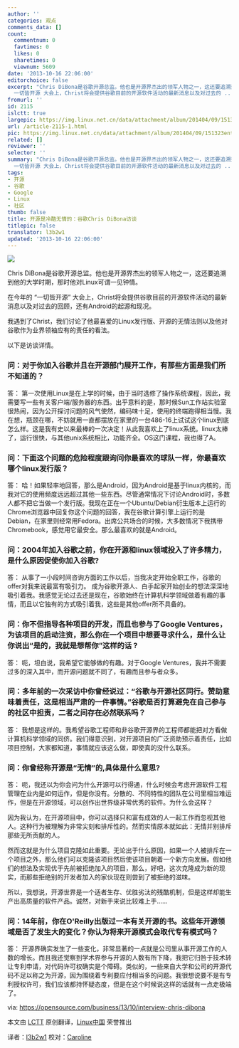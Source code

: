 ```yaml
---
author: ''
categories: 观点
comments_data: []
count:
  commentnum: 0
  favtimes: 0
  likes: 0
  sharetimes: 0
  viewnum: 5609
date: '2013-10-16 22:06:00'
editorchoice: false
excerpt: "Chris DiBona是谷歌开源总监。他也是开源界杰出的领军人物之一，这还要追溯到他的大学时期，那时他对Linux可谓一见钟情。\r\n在今年的
  一切皆开源 大会上，Christ将会提供谷歌目前的开源软件活动的最新消息以及对过去的 ..."
fromurl: ''
id: 2115
islctt: true
largepic: https://img.linux.net.cn/data/attachment/album/201404/09/151323entskscsvvkvnawq.png
url: /article-2115-1.html
pic: https://img.linux.net.cn/data/attachment/album/201404/09/151323entskscsvvkvnawq.png.thumb.jpg
related: []
reviewer: ''
selector: ''
summary: "Chris DiBona是谷歌开源总监。他也是开源界杰出的领军人物之一，这还要追溯到他的大学时期，那时他对Linux可谓一见钟情。\r\n在今年的
  一切皆开源 大会上，Christ将会提供谷歌目前的开源软件活动的最新消息以及对过去的 ..."
tags:
- 开源
- 谷歌
- Google
- Linux
- 社区
thumb: false
title: 开源是冷酷无情的：谷歌Chris DiBona访谈
titlepic: false
translator: l3b2w1
updated: '2013-10-16 22:06:00'
---
```


 ![](https://img.linux.net.cn/data/attachment/album/201404/09/151323entskscsvvkvnawq.png)


Chris DiBona是谷歌开源总监。他也是开源界杰出的领军人物之一，这还要追溯到他的大学时期，那时他对Linux可谓一见钟情。


在今年的 “一切皆开源” 大会上，Christ将会提供谷歌目前的开源软件活动的最新消息以及对过去的回顾，还有Android的起源和现况。


我遇到了Christ，我们讨论了他最喜爱的Linux发行版、开源的无情法则以及他对谷歌作为业界领袖应有的责任的看法。


以下是访谈详情。


### **问：对于你加入谷歌并且在开源部门展开工作，有那些方面是我们所不知道的？**


答： 第一次使用Linux是在上学的时候，由于当时选修了操作系统课程，因此，我需要写一些有关客户端/服务器的东西。出乎意料的是，那时候Sun工作站实验室很热闹，因为公开探讨问题的风气使然，编码味十足，使用的终端跑得相当慢。我在想，瓶颈在哪，不妨就用一直都摆放在家里的一台486-16上试试这个linux到底怎么样。这是我有史以来最棒的一次决定！从此我喜欢上了linux系统。linux太棒了，运行很快，与其他unix系统相比，功能齐全。OS这门课程，我也得了A。


### **问：下面这个问题的危险程度跟询问你最喜欢的球队一样，你最喜欢哪个linux发行版？**


答： 哈！如果轻率地回答，那么是Android，因为Android是基于linux内核的，而我对它的使用频度远远超过其他一些东西。尽管通常情况下讨论Android时，多数人都不把它当做一个发行版。我现在正在一个Ubuntu/Debian衍生版本上运行的Chrome浏览器中回复你这个问题的回答，我在谷歌计算引擎上运行的是Debian，在家里则经常用Fedora。出席公共场合的时候，大多数情况下我携带Chromebook，感觉用它最安全。那么最喜欢的就是Android。


### **问：2004年加入谷歌之前，你在开源和linux领域投入了许多精力，是什么原因促使你加入谷歌?**


答： 从事了一小段时间咨询方面的工作以后，当我决定开始全职工作，谷歌的offer对我来说最富有吸引力。 成为谷歌开源人、白手起家开始创业的想法深深地吸引着我。我感觉无论过去还是现在，谷歌始终在计算机科学领域做着有趣的事情，而且以它独有的方式吸引着我，这些是其他offer所不具备的。


### **问：你不但指导各种项目的开发，而且也参与了Google Ventures，为该项目的启动注资，那么你在一个项目中想要寻求什么，是什么让你说出“是的，我就是想帮你”这样的话 ?**


答： 呃，坦白说，我希望它能够做的有趣。对于Google Ventures，我并不需要过多的深入其中，而开源问题就不同了，有趣而且参与者众多。


### **问：多年前的一次采访中你曾经说过：“谷歌与开源社区同行。赞助意味着责任，这是相当严肃的一件事情。”谷歌是否打算避免在自己参与的社区中担责，二者之间存在必然联系吗？**


答： 我想是这样的。我希望谷歌工程师和非谷歌开源界的工程师都能把对方看做计算机科学领域的同侪。我们得意识到，对开源项目的广泛资助预示着责任，比如项目控制，大家都知道，事情就应该这么做，即使真的没什么联系。


### **问：你曾经称开源是“无情”的,具体是什么意思?**


答： 呃，我还以为你会问为什么开源可以行得通，什么时候会考虑开源软件工程管理在业内是如何运作，但是你没有。分散的、不同特性的团队在公司里相当难运作，但是在开源领域，可以创作出世界级非常优秀的软件。为什么会这样？


因为我认为，在开源项目中，你可以选择只和富有成效的人一起工作而忽视其他人。这种行为被理解为非常尖刻和排斥性的。然而实情原本就如此：无情并别排斥那些无所贡献的人。


然而这就是为什么项目克隆如此重要。无论出于什么原因，如果一个人被排斥在一个项目之外，那么他们可以克隆该项目然后使该项目朝着一个新方向发展。假如他们的想法及实现优于先前被拒绝加入的项目，那么，好吧，这次克隆成为新的现实，而那些拒绝别的开发者加入的家伙现在则尝到了被拒绝的滋味。


所以，我想说，开源世界是一个适者生存、优胜劣汰的残酷机制，但是这样却能生产出高质量的软件产品。诚然，对新手来说比较难上手……


### **问：14年前，你在O'Reilly出版过一本有关开源的书。这些年开源领域是否了发生大的变化？你认为将来开源模式会取代专有模式吗？**


答： 开源界确实发生了一些变化，非常显著的一点就是公司里从事开源工作的人数的增长。而且我还觉察到学术界参与开源的人数有所下降，我把它归咎于技术转让专利申请，对代码许可权确实是个障碍。类似的，一些来自大学和公司的开源代码不足以称之为开源，因为围绕着专利要应付相当多的问题。我很想说要不是有专利授权许可，我们应该都持怀疑态度，但是在这个时候说这样的话就有一点走极端了。


 


via: <https://opensource.com/business/13/10/interview-chris-dibona>


本文由 [LCTT](https://github.com/LCTT/TranslateProject) 原创翻译，[Linux中国](http://linux.cn/) 荣誉推出


译者：[l3b2w1](https://github.com/l3b2w1) 校对：[Caroline](https://github.com/carolinewuyan)